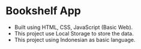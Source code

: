 # Bookshelf App

- Built using HTML, CSS, JavaScript (Basic Web).
- This project use Local Storage to store the data.
- This project using Indonesian as basic language. 